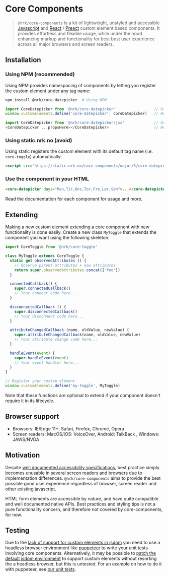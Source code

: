 # Core Components

> `@nrk/core-components` is a kit of lightweight, unstyled and accessible [Javascript](https://stackoverflow.com/questions/20435653/what-is-vanillajs) and [React](https://reactjs.org/) / [Preact](https://github.com/developit/preact-compat) custom element based components.
> It provides effortless and flexible usage, while under the hood enhancing markup and functionality for best best user experience across all major browsers and screen readers.


## Installation

### Using NPM (recommended)
Using NPM provides namespacing of components by letting you
register the custom element under any tag name:

```bash
npm install @nrk/core-datepicker  # Using NPM
```

```js
import CoreDatepicker from '@nrk/core-datepicker'                 // Using NPM
window.customElements.define('core-datepicker', CoreDatepicker)   // Replace 'core-datepicker' with your own tag name

import CoreDatepicker from '@nrk/core-datepicker/jsx'             // Using NPM
<CoreDatepicker ...propsHere></CoreDatepicker>                    // React modules resovles custom tag names under the hood
```

### Using static.nrk.no (avoid)
Using static registers the custom element with its default tag name (i.e. `core-toggle`) automatically:

```html
<script src="https://static.nrk.no/core-components/major/5/core-datepicker/core-datepicker.min.js"></script>
```

### Use the component in your HTML

```html
<core-datepicker days="Man,Tir,Ons,Tor,Fre,Lør,Søn">...</core-datepicker>
```
Read the documentation for each component for usage and more.


## Extending

Making a new custom element extending a core component with new functionality is done easily.
Create a new class `MyToggle` that extends the component you want using the following skeleton:

```js
import CoreToggle from '@nrk/core-toggle'

class MyToggle extends CoreToggle {
  static get observedAttributes () {
    // Observe parent attributes + new attributes
    return super.observedAttributes.concat(['foo'])
  }

  connectedCallback() {
    super.connectedCallback()
    // Your connect code here...
  }

  disconnectedCallback () {
    super.disconnectedCallback()
    // Your disconnect code here...
  }

  attributeChangedCallback (name, oldValue, newValue) {
    super.attributeChangedCallback(name, oldValue, newValue)
    // Your attribute change code here...
  }

  handleEvent(event) {
    super.handleEvent(event)
    // Your event handler here...
  }
}

// Register your custom element
window.customElements.define('my-toggle', MyToggle)
```

Note that these functions are optional to extend if your component doesn't require
it in its lifecycle.

## Browser support

* Browsers: IE/Edge 11+, Safari, Firefox, Chrome, Opera
* Screen readers: MacOS/iOS: VoiceOver, Android: TalkBack , Windows: JAWS/NVDA

## Motivation
Despite [well documented accessibility specifications](https://www.w3.org/TR/wai-aria-practices-1.1/), best practice simply becomes unusable in several screen readers and browsers due to implementation differences. `@nrk/core-components` aims to provide the best possible good user experience regardless of browser, screen reader and other existing javascript.

HTML form elements are accessible by nature, and have quite compatible and well documented native APIs.
Best practices and styling tips is not a pure functionality concern, and therefore not covered by core-components, for now.

## Testing

Due to the [lack of support for custom elements in jsdom](https://github.com/jsdom/jsdom/issues/1030) you need to use a headless browser environment like [puppeteer](https://github.com/GoogleChrome/puppeteer) to write your unit tests involving core components. Alternatively, it may be possible to [patch the default jsdom environment](https://github.com/jsdom/jsdom/issues/1030#issuecomment-486974452) to support custom elements without resorting the a headless browser, but this is untested.
For an example on how to do it with puppeteer, see [our unit tests](https://github.com/nrkno/core-components/blob/master/packages/core-datepicker/core-datepicker.test.js).
